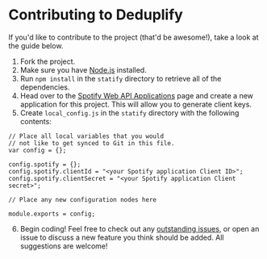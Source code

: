# Contributing to Deduplify

If you'd like to contribute to the project (that'd be awesome!), take a look at the guide below.

1. Fork the project.
2. Make sure you have [Node.js](https://nodejs.org/en/download/) installed.
3. Run `npm install` in the `statify` directory to retrieve all of the dependencies.
4. Head over to the [Spotify Web API Applications](https://developer.spotify.com/my-applications/#!/applications) page and create a new application for this project.
   This will allow you to generate client keys.
5. Create `local_config.js` in the `statify` directory with the following contents:
```
// Place all local variables that you would
// not like to get synced to Git in this file.
var config = {};

config.spotify = {};
config.spotify.clientId = "<your Spotify application Client ID>";
config.spotify.clientSecret = "<your Spotify application Client secret>";

// Place any new configuration nodes here

module.exports = config;
```
6. Begin coding! Feel free to check out any [outstanding issues](https://github.com/mattgd/Deduplify/issues), or open an issue to discuss a new feature you think should be added.
   All suggestions are welcome!
